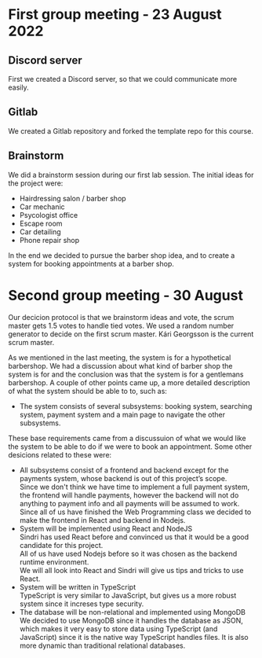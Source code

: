 # First group meeting - 23 August 2022
## Discord server
First we created a Discord server, so that we could communicate more easily.
## Gitlab
We created a Gitlab repository and forked the template repo for this course.
## Brainstorm
We did a brainstorm session during our first lab session. 
The initial ideas for the project were:
* Hairdressing salon / barber shop
* Car mechanic
* Psycologist office
* Escape room
* Car detailing
* Phone repair shop

In the end we decided to pursue the barber shop idea, and to create a system for booking appointments at a barber shop.

# Second group meeting - 30 August
Our decicion protocol is that we brainstorm ideas and vote, the scrum master gets 1.5 votes to handle tied votes.
We used a random number generator to decide on the first scrum master.
Kári Georgsson is the current scrum master.

As we mentioned in the last meeting, the system is for a hypothetical barbershop.
We had a discussion about what kind of barber shop the system is for and the conclusion was that the system
is for a gentlemans barbershop.
A couple of other points came up, a more detailed description of what the system should be able to to, such as:
* The system consists of several subsystems: booking system, searching system, payment system and a main page to navigate the other subsystems.

These base requirements came from a discussuion of what we would like the system to be able to do if we were to book an appointment.
Some other desicions related to these were:  
* All subsystems consist of a frontend and backend except for the payments system, whose backend is out of this project’s scope.  
Since we don't think we have time to implement a full payment system, the frontend will handle payments, however the backend will not do anything to payment info
and all payments will be assumed to work.  
Since all of us have finished the Web Programming class we decided to make the frontend in React and backend in Nodejs.  
* System will be implemented using React and NodeJS  
Sindri has used React before and convinced us that it would be a good candidate for this project.  
All of us have used Nodejs before so it was chosen as the backend runtime environment.  
We will all look into React and Sindri will give us tips and tricks to use React.  
* System will be written in TypeScript  
TypeScript is very similar to JavaScript, but gives us a more robust system since it increses type security.  
* The database will be non-relational and implemented using MongoDB  
We decided to use MongoDB since it handles the database as JSON, which makes it very easy to store data using TypeScript (and JavaScript) since it is the native way TypeScript handles files. It is also more dynamic than traditional relational databases.

